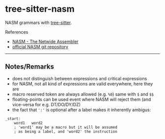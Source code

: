 # tree-sitter-nasm

NASM grammars with [tree-sitter](https://github.com/tree-sitter/tree-sitter).

References

* [NASM - The Netwide Assembler](https://www.nasm.us/xdoc/2.15/html/nasmdoc0.html)
* [official NASM git repository](https://github.com/netwide-assembler/nasm)

---

## Notes/Remarks

* does not distinguish between expressions and critical expressions
* for NASM, not all kind of expressions are valid everywhere, here they are
* macro reserved token are always allowed (e.g. `%0`) same with `$` and `$$`
* floating-points can be used event where NASM will reject them (and vice-versa for e.g. DT/DO/DY/DZ)
* the fact that `':'` is optional after a label makes it inherently ambigus:
```
_start:
	word1	word2
	; 'word1' may be a macro but it will be assumed
	; as being a label, and 'word2' the instruction
```
